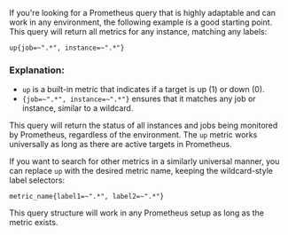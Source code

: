 If you're looking for a Prometheus query that is highly adaptable and can work in any environment, the following example is a good starting point. This query will return all metrics for any instance, matching any labels:

```promql
up{job=~".*", instance=~".*"}
```

### Explanation:
- `up` is a built-in metric that indicates if a target is up (1) or down (0).
- `{job=~".*", instance=~".*"}` ensures that it matches any job or instance, similar to a wildcard.

This query will return the status of all instances and jobs being monitored by Prometheus, regardless of the environment. The `up` metric works universally as long as there are active targets in Prometheus.

If you want to search for other metrics in a similarly universal manner, you can replace `up` with the desired metric name, keeping the wildcard-style label selectors:

```promql
metric_name{label1=~".*", label2=~".*"}
```

This query structure will work in any Prometheus setup as long as the metric exists.